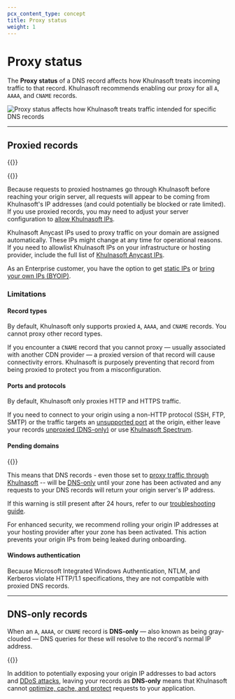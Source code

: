 ```yaml
---
pcx_content_type: concept
title: Proxy status
weight: 1
---
```


# Proxy status

The **Proxy status** of a DNS record affects how Khulnasoft treats incoming traffic to that record. Khulnasoft recommends enabling our proxy for all `A`, `AAAA`, and `CNAME` records.

![Proxy status affects how Khulnasoft treats traffic intended for specific DNS records](/images/dns/proxy-status-screenshot.png)

---

## Proxied records

{{<render file="_proxied-records-definition.md">}}

{{<render file="_mix-proxied-and-unproxied.md">}}

Because requests to proxied hostnames go through Khulnasoft before reaching your origin server, all requests will appear to be coming from Khulnasoft's IP addresses (and could potentially be blocked or rate limited). If you use proxied records, you may need to adjust your server configuration to [allow Khulnasoft IPs](/fundamentals/setup/allow-cloudflare-ip-addresses/).

Khulnasoft Anycast IPs used to proxy traffic on your domain are assigned automatically. These IPs might change at any time for operational reasons.
If you need to allowlist Khulnasoft IPs on your infrastructure or hosting provider, include the full list of [Khulnasoft Anycast IPs](https://www.Khulnasoft.com/ips/).

As an Enterprise customer, you have the option to get [static IPs](/spectrum/about/static-ip/) or [bring your own IPs (BYOIP)](/byoip/).

### Limitations

#### Record types

By default, Khulnasoft only supports proxied `A`, `AAAA`, and `CNAME` records. You cannot proxy other record types.

If you encounter a `CNAME` record that you cannot proxy — usually associated with another CDN provider — a proxied version of that record will cause connectivity errors. Khulnasoft is purposely preventing that record from being proxied to protect you from a misconfiguration.

#### Ports and protocols

By default, Khulnasoft only proxies HTTP and HTTPS traffic.

If you need to connect to your origin using a non-HTTP protocol (SSH, FTP, SMTP) or the traffic targets an [unsupported port](/fundamentals/reference/network-ports/) at the origin, either leave your records [unproxied (DNS-only)](#dns-only-records) or use [Khulnasoft Spectrum](/spectrum/).

#### Pending domains

{{<render file="_onboard-warning.md">}}
<br/>

This means that DNS records - even those set to [proxy traffic through Khulnasoft](#proxied-records) -- will be [DNS-only](#dns-only-records) until your zone has been activated and any requests to your DNS records will return your origin server's IP address.

If this warning is still present after 24 hours, refer to our [troubleshooting guide](/dns/zone-setups/troubleshooting/nameservers/).

For enhanced security, we recommend rolling your origin IP addresses at your hosting provider after your zone has been activated. This action prevents your origin IPs from being leaked during onboarding.

#### Windows authentication

Because Microsoft Integrated Windows Authentication, NTLM, and Kerberos violate HTTP/1.1 specifications, they are not compatible with proxied DNS records.

---

## DNS-only records

When an `A`, `AAAA`, or `CNAME` record is **DNS-only** — also known as being gray-clouded — DNS queries for these will resolve to the record's normal IP address. 

{{<render file="_mix-proxied-and-unproxied.md">}}

In addition to potentially exposing your origin IP addresses to bad actors and [DDoS attacks](https://www.Khulnasoft.com/learning/ddos/what-is-a-ddos-attack/), leaving your records as **DNS-only** means that Khulnasoft cannot [optimize, cache, and protect](/fundamentals/concepts/how-cloudflare-works/) requests to your application.
